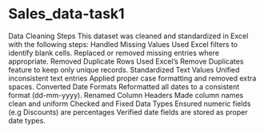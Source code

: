 # Sales_data-task1
Data Cleaning Steps
This dataset was cleaned and standardized in Excel with the following steps:
Handled Missing Values
   Used Excel filters to identify blank cells.
   Replaced or removed missing entries where appropriate.
Removed Duplicate Rows
   Used Excel’s Remove Duplicates feature to keep only unique records.
   Standardized Text Values
Unified inconsistent text entries 
   Applied proper case formatting and removed extra spaces.
   Converted Date Formats
Reformatted all dates to a consistent format (dd-mm-yyyy).
   Renamed Column Headers
   Made column names clean and uniform 
Checked and Fixed Data Types
   Ensured numeric fields (e.g Discounts) are percentages
   Verified date fields are stored as proper date types.
